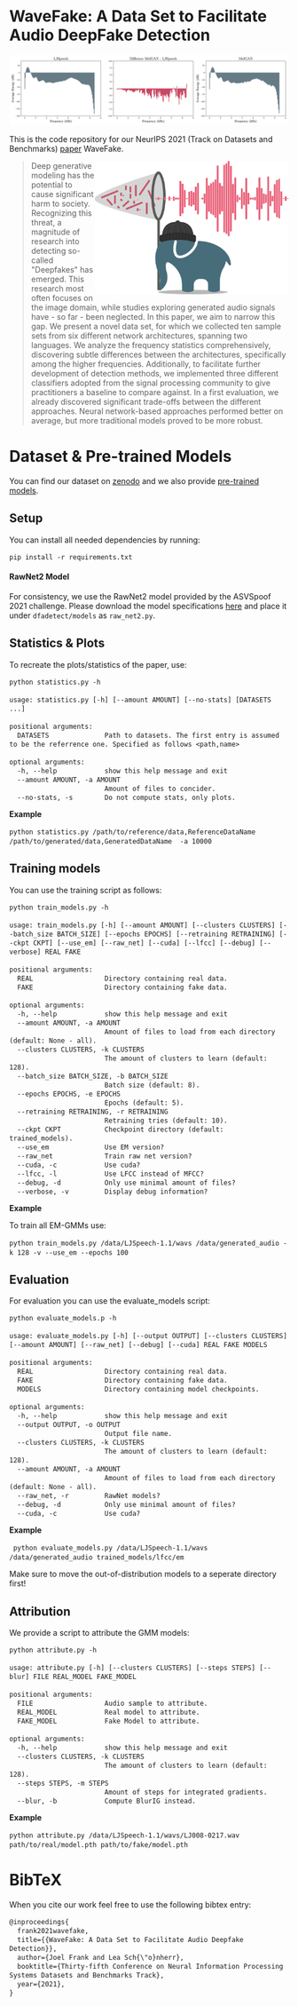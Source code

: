 # WaveFake: A Data Set to Facilitate Audio DeepFake Detection

![logo](media/header.png)

This is the code repository for our NeurIPS 2021 (Track on Datasets and Benchmarks) [paper](https://arxiv.org/abs/2111.02813) WaveFake.

<p>
<img align="right" width="350"  src="media/audiofant.png"> 
</p>

>Deep generative modeling has the potential to cause significant harm to society.
>Recognizing this threat, a magnitude of research into detecting so-called "Deepfakes" has emerged.
>This research most often focuses on the image domain, while studies exploring generated audio signals have - so far - been neglected.
>In this paper, we aim to narrow this gap.
>We present a novel data set, for which we collected ten sample sets from six different network architectures, spanning two languages.
>We analyze the frequency statistics comprehensively, discovering subtle differences between the architectures, specifically among the higher frequencies.
>Additionally, to facilitate further development of detection methods, we implemented three different classifiers adopted from the signal processing community to give practitioners a baseline to compare against.
>In a first evaluation, we already discovered significant trade-offs between the different approaches.
>Neural network-based approaches performed better on average, but more traditional models proved to be more robust.

# Dataset & Pre-trained Models

You can find our dataset on [zenodo](https://zenodo.org/record/5642694) and we also provide [pre-trained models](https://ruhr-uni-bochum.sciebo.de/s/Aqw3PKXMZMbWBPE).

## Setup

You can install all needed dependencies by running:

```
pip install -r requirements.txt
```

#### RawNet2 Model
For consistency, we use the RawNet2 model provided by the ASVSpoof 2021 challenge. 
Please download the model specifications [here](https://github.com/asvspoof-challenge/2021/tree/main/LA/Baseline-RawNet2) and place it under `dfadetect/models` as `raw_net2.py`.

## Statistics & Plots

To recreate the plots/statistics of the paper, use:

```
python statistics.py -h

usage: statistics.py [-h] [--amount AMOUNT] [--no-stats] [DATASETS ...]

positional arguments:
  DATASETS              Path to datasets. The first entry is assumed to be the referrence one. Specified as follows <path,name>

optional arguments:
  -h, --help            show this help message and exit
  --amount AMOUNT, -a AMOUNT
                        Amount of files to concider.
  --no-stats, -s        Do not compute stats, only plots.
```

**Example**

`python statistics.py /path/to/reference/data,ReferenceDataName /path/to/generated/data,GeneratedDataName  -a 10000`


## Training models

You can use the training script as follows:

```
python train_models.py -h

usage: train_models.py [-h] [--amount AMOUNT] [--clusters CLUSTERS] [--batch_size BATCH_SIZE] [--epochs EPOCHS] [--retraining RETRAINING] [--ckpt CKPT] [--use_em] [--raw_net] [--cuda] [--lfcc] [--debug] [--verbose] REAL FAKE

positional arguments:
  REAL                  Directory containing real data.
  FAKE                  Directory containing fake data.

optional arguments:
  -h, --help            show this help message and exit
  --amount AMOUNT, -a AMOUNT
                        Amount of files to load from each directory (default: None - all).
  --clusters CLUSTERS, -k CLUSTERS
                        The amount of clusters to learn (default: 128).
  --batch_size BATCH_SIZE, -b BATCH_SIZE
                        Batch size (default: 8).
  --epochs EPOCHS, -e EPOCHS
                        Epochs (default: 5).
  --retraining RETRAINING, -r RETRAINING
                        Retraining tries (default: 10).
  --ckpt CKPT           Checkpoint directory (default: trained_models).
  --use_em              Use EM version?
  --raw_net             Train raw net version?
  --cuda, -c            Use cuda?
  --lfcc, -l            Use LFCC instead of MFCC?
  --debug, -d           Only use minimal amount of files?
  --verbose, -v         Display debug information?
```

**Example**

To train all EM-GMMs use:

`python train_models.py /data/LJSpeech-1.1/wavs /data/generated_audio -k 128 -v --use_em --epochs 100`



## Evaluation

For evaluation you can use the evaluate_models script:

```
python evaluate_models.p -h

usage: evaluate_models.py [-h] [--output OUTPUT] [--clusters CLUSTERS] [--amount AMOUNT] [--raw_net] [--debug] [--cuda] REAL FAKE MODELS

positional arguments:
  REAL                  Directory containing real data.
  FAKE                  Directory containing fake data.
  MODELS                Directory containing model checkpoints.

optional arguments:
  -h, --help            show this help message and exit
  --output OUTPUT, -o OUTPUT
                        Output file name.
  --clusters CLUSTERS, -k CLUSTERS
                        The amount of clusters to learn (default: 128).
  --amount AMOUNT, -a AMOUNT
                        Amount of files to load from each directory (default: None - all).
  --raw_net, -r         RawNet models?
  --debug, -d           Only use minimal amount of files?
  --cuda, -c            Use cuda?
```

**Example**

` python evaluate_models.py /data/LJSpeech-1.1/wavs /data/generated_audio trained_models/lfcc/em`

Make sure to move the out-of-distribution models to a seperate directory first!

## Attribution

We provide a script to attribute the GMM models:
```
python attribute.py -h

usage: attribute.py [-h] [--clusters CLUSTERS] [--steps STEPS] [--blur] FILE REAL_MODEL FAKE_MODEL

positional arguments:
  FILE                  Audio sample to attribute.
  REAL_MODEL            Real model to attribute.
  FAKE_MODEL            Fake Model to attribute.

optional arguments:
  -h, --help            show this help message and exit
  --clusters CLUSTERS, -k CLUSTERS
                        The amount of clusters to learn (default: 128).
  --steps STEPS, -m STEPS
                        Amount of steps for integrated gradients.
  --blur, -b            Compute BlurIG instead.
```

**Example**

`python attribute.py /data/LJSpeech-1.1/wavs/LJ008-0217.wav  path/to/real/model.pth path/to/fake/model.pth`

# BibTeX

When you cite our work feel free to use the following bibtex entry:
```
@inproceedings{
  frank2021wavefake,
  title={{WaveFake: A Data Set to Facilitate Audio Deepfake Detection}},
  author={Joel Frank and Lea Sch{\"o}nherr},
  booktitle={Thirty-fifth Conference on Neural Information Processing Systems Datasets and Benchmarks Track},
  year={2021},
}
```
